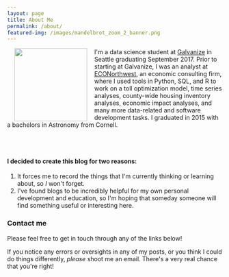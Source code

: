 ```yaml
---
layout: page
title: About Me
permalink: /about/
featured-img: /images/mandelbrot_zoom_2_banner.png
---
```


<img style="float: left;" src="../images/profile.jpg" width="170pt" hspace="17pt">

I'm a data science student at [Galvanize](https://www.galvanize.com/seattle) in Seattle
graduating September 2017.
Prior to starting at Galvanize, I was an analyst at [ECONorthwest](http://www.econw.com),
an economic consulting firm, where I used tools in Python, SQL, and R to work on
a toll optimization model, time series analyses, county-wide housing inventory
analyses, economic impact analyses, and many more data-related and software
development tasks. I graduated in 2015 with a bachelors in Astronomy from Cornell.

<br/>
<br/>

#### I decided to create this blog for two reasons:
1. It forces me to record the things that I'm currently thinking or learning about,
so _I_ won't forget.
2. I've found blogs to be incredibly helpful for my own personal development and education,
so I'm hoping that someday someone will find something useful or interesting here.


### Contact me
Please feel free to get in touch through any of the links below!

If you notice any errors or oversights in any of my posts, or you think I could do things differently,
_please_ shoot me an email. There's a very real chance that you're right!
